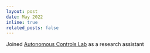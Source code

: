```yaml
---
layout: post
date: May 2022
inline: true
related_posts: false
---
```


Joined [Autonomous Controls Lab](https://uwacl.com/) as a research assistant 
